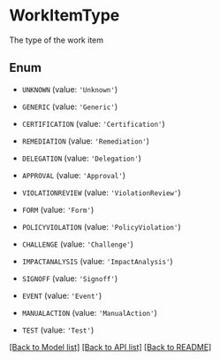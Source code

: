 # WorkItemType

The type of the work item

## Enum

* `UNKNOWN` (value: `'Unknown'`)

* `GENERIC` (value: `'Generic'`)

* `CERTIFICATION` (value: `'Certification'`)

* `REMEDIATION` (value: `'Remediation'`)

* `DELEGATION` (value: `'Delegation'`)

* `APPROVAL` (value: `'Approval'`)

* `VIOLATIONREVIEW` (value: `'ViolationReview'`)

* `FORM` (value: `'Form'`)

* `POLICYVIOLATION` (value: `'PolicyViolation'`)

* `CHALLENGE` (value: `'Challenge'`)

* `IMPACTANALYSIS` (value: `'ImpactAnalysis'`)

* `SIGNOFF` (value: `'Signoff'`)

* `EVENT` (value: `'Event'`)

* `MANUALACTION` (value: `'ManualAction'`)

* `TEST` (value: `'Test'`)

[[Back to Model list]](../README.md#documentation-for-models) [[Back to API list]](../README.md#documentation-for-api-endpoints) [[Back to README]](../README.md)


